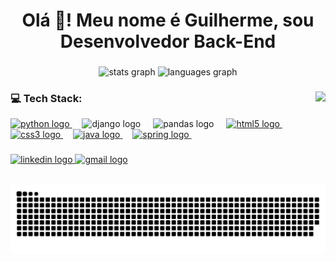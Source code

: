 <h1 align="center">Olá 👋! Meu nome é Guilherme, sou Desenvolvedor Back-End</h1>

###

<div align="center">
  <img src="https://github-readme-stats.vercel.app/api?username=Gui-GitHub&hide_title=false&hide_rank=false&show_icons=true&include_all_commits=true&count_private=true&disable_animations=false&theme=dracula&locale=en&hide_border=false" height="150" alt="stats graph"  />
  <img src="https://github-readme-stats.vercel.app/api/top-langs?username=Gui-GitHub&layout=compact&card_width=320&langs_count=5&theme=dracula&hide_border=false" height="150" alt="languages graph"/>
</div>


###

<img align="right" height="150" src="https://media1.tenor.com/m/N--OnDx9xAQAAAAC/unigrid-decentralization.gif"/>

###
### 💻 Tech Stack:
<div align="left">
  <a href="LINK_DO_SEU_REPO_PYTHON" target="_blank">
    <img src="https://cdn.jsdelivr.net/gh/devicons/devicon/icons/python/python-original.svg" height="30" alt="python logo"/>
  </a>
  <img width="12" />
  <img src="https://cdn.jsdelivr.net/gh/devicons/devicon/icons/django/django-plain.svg" height="30" alt="django logo"  />
  <img width="12" />
  <img src="https://cdn.jsdelivr.net/gh/devicons/devicon/icons/pandas/pandas-original.svg" height="30" alt="pandas logo"  />
  <img width="12" />
  <a href="https://github.com/Gui-GitHub/portifolio-projeto" target="_blank">
     <img src="https://cdn.jsdelivr.net/gh/devicons/devicon/icons/html5/html5-original.svg" height="30" alt="html5 logo"  />
  </a>
  <img width="12" />
  <a href="https://github.com/Gui-GitHub/meus-links" target="_blank">
     <img src="https://cdn.jsdelivr.net/gh/devicons/devicon/icons/css3/css3-original.svg" height="30" alt="css3 logo"  />
  </a>
  <img width="12" />
   <a href="https://github.com/Gui-GitHub/boasPraticasTestes" target="_blank">
    <img src="https://cdn.jsdelivr.net/gh/devicons/devicon/icons/java/java-original.svg" height="30" alt="java logo"/>
  </a>
  <img width="12" />
  <a href="https://github.com/Gui-GitHub/boasPraticasAPI" target="_blank"> 
    <img src="https://cdn.jsdelivr.net/gh/devicons/devicon/icons/spring/spring-original.svg" height="30" alt="spring logo"  />
  </a>
  <img width="12" />
</div>

###

<div align="left">
  <a href="https://www.linkedin.com/in/gguilhermedearaujo/">
    <img src="https://img.shields.io/static/v1?message=LinkedIn&logo=linkedin&label=&color=0077B5&logoColor=white&labelColor=&style=for-the-badge" height="35" alt="linkedin logo" />
  </a>
  <a href="mailto:guilhermecavalcante222@gmail.com">
    <img src="https://img.shields.io/static/v1?message=Gmail&logo=gmail&label=&color=D14836&logoColor=white&labelColor=&style=for-the-badge" height="35" alt="gmail logo" />
  </a>
</div>

##

<picture>
  <source media="(prefers-color-scheme: dark)" srcset="https://raw.githubusercontent.com/Gui-GitHub/Gui-GitHub/output/github-snake-dark.svg" />
  <source media="(prefers-color-scheme: light)" srcset="https://raw.githubusercontent.com/Gui-GitHub/Gui-GitHub/output/github-snake.svg" />
  <img alt="github-snake" src="https://raw.githubusercontent.com/Gui-GitHub/Gui-GitHub/output/github-snake.svg" />
</picture>



###


